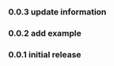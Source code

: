 ### 0.0.3 update information

### 0.0.2 add example

### 0.0.1 initial release

<!-- []: # Language: markdown
[]: # Path: README.md -->
